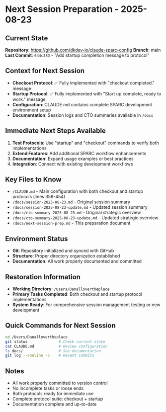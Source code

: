 # Next Session Preparation - 2025-08-23

## Current State
**Repository**: https://github.com/dkdev-io/claude-sparc-config
**Branch**: main
**Last Commit**: `644c383` - "Add startup completion message to protocol"

## Context for Next Session
- **Checkout Protocol**: ✅ Fully implemented with "checkout completed." message
- **Startup Protocol**: ✅ Fully implemented with "Start up complete, ready to work." message  
- **Configuration**: CLAUDE.md contains complete SPARC development environment setup
- **Documentation**: Session logs and CTO summaries available in `/docs`

## Immediate Next Steps Available
1. **Test Protocols**: Use "startup" and "checkout" commands to verify both implementations
2. **Extend Features**: Add additional SPARC workflow enhancements  
3. **Documentation**: Expand usage examples or best practices
4. **Integration**: Connect with existing development workflows

## Key Files to Know
- `/CLAUDE.md` - Main configuration with both checkout and startup protocols (lines 358-454)
- `/docs/session-2025-08-23.md` - Original session summary
- `/docs/session-2025-08-23-update.md` - Updated session summary  
- `/docs/cto-summary-2025-08-23.md` - Original strategic overview
- `/docs/cto-summary-2025-08-23-update.md` - Updated strategic overview
- `/docs/next-session-prep.md` - This preparation document

## Environment Status
- **Git**: Repository initialized and synced with GitHub
- **Structure**: Proper directory organization established
- **Documentation**: All work properly documented and committed

## Restoration Information
- **Working Directory**: `/Users/Danallovertheplace`
- **Primary Tasks Completed**: Both checkout and startup protocol implementations
- **System Ready**: For comprehensive session management testing or new development

## Quick Commands for Next Session
```bash
cd /Users/Danallovertheplace
git status              # Check current state
cat CLAUDE.md           # Review configuration
ls docs/                # See documentation
git log --oneline -5    # Recent commits
```

## Notes
- All work properly committed to version control
- No incomplete tasks or loose ends  
- Both protocols ready for immediate use
- Complete protocol suite: checkout + startup
- Documentation complete and up-to-date